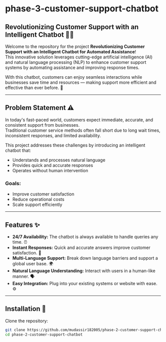 # phase-3-customer-support-chatbot

## Revolutionizing Customer Support with an Intelligent Chatbot 🤖💬

Welcome to the repository for the project **Revolutionizing Customer Support with an Intelligent Chatbot for Automated Assistance**!  
This innovative solution leverages cutting-edge artificial intelligence (AI) and natural language processing (NLP) to enhance customer support systems by automating assistance and improving response times.

With this chatbot, customers can enjoy seamless interactions while businesses save time and resources — making support more efficient and effective than ever before. 🌟

---

## Problem Statement ⚠️

In today's fast-paced world, customers expect immediate, accurate, and consistent support from businesses.  
Traditional customer service methods often fall short due to long wait times, inconsistent responses, and limited availability.

This project addresses these challenges by introducing an intelligent chatbot that:
- Understands and processes natural language
- Provides quick and accurate responses
- Operates without human intervention

### Goals:
- Improve customer satisfaction
- Reduce operational costs
- Scale support efficiently

---

## Features ✨

- **24/7 Availability:** The chatbot is always available to handle queries any time. ⏰  
- **Instant Responses:** Quick and accurate answers improve customer satisfaction. 💨  
- **Multi-Language Support:** Break down language barriers and support a global user base. 🌍  
- **Natural Language Understanding:** Interact with users in a human-like manner. 🗣️  
- **Easy Integration:** Plug into your existing systems or website with ease. ⚙️  

---

## Installation 🔧

Clone the repository:

```bash
git clone https://github.com/mudassir182005/phase-2-customer-support-chatbot.git
cd phase-2-customer-support-chatbot
